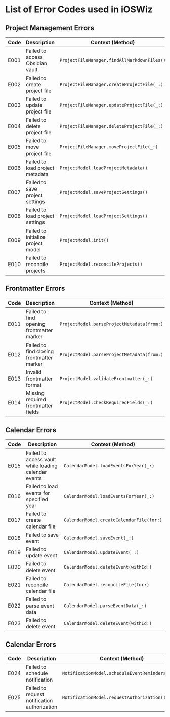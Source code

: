 # List of Error Codes used in iOSWiz

## Project Management Errors

| Code  | Description | Context (Method) |
|-------|-------------|-----------------|
| E001  | Failed to access Obsidian vault | `ProjectFileManager.findAllMarkdownFiles()` |
| E002  | Failed to create project file | `ProjectFileManager.createProjectFile(_:)` |
| E003  | Failed to update project file | `ProjectFileManager.updateProjectFile(_:)` |
| E004  | Failed to delete project file | `ProjectFileManager.deleteProjectFile(_:)` |
| E005  | Failed to move project file | `ProjectFileManager.moveProjectFile(_:)` |
| E006  | Failed to load project metadata | `ProjectModel.loadProjectMetadata()` |
| E007  | Failed to save project settings | `ProjectModel.saveProjectSettings()` |
| E008  | Failed to load project settings | `ProjectModel.loadProjectSettings()` |
| E009  | Failed to initialize project model | `ProjectModel.init()` |
| E010  | Failed to reconcile projects | `ProjectModel.reconcileProjects()` |

## Frontmatter Errors

| Code  | Description | Context (Method) |
|-------|-------------|-----------------|
| E011  | Failed to find opening frontmatter marker | `ProjectModel.parseProjectMetadata(from:)` |
| E012  | Failed to find closing frontmatter marker | `ProjectModel.parseProjectMetadata(from:)` |
| E013  | Invalid frontmatter format | `ProjectModel.validateFrontmatter(_:)` |
| E014  | Missing required frontmatter fields | `ProjectModel.checkRequiredFields(_:)` |

## Calendar Errors

| Code  | Description | Context (Method) |
|-------|-------------|-----------------|
| E015  | Failed to access vault while loading calendar events | `CalendarModel.loadEventsForYear(_:)` |
| E016  | Failed to load events for specified year | `CalendarModel.loadEventsForYear(_:)` |
| E017  | Failed to create calendar file | `CalendarModel.createCalendarFile(for:)` |
| E018  | Failed to save event | `CalendarModel.saveEvent(_:)` |
| E019  | Failed to update event | `CalendarModel.updateEvent(_:)` |
| E020  | Failed to delete event | `CalendarModel.deleteEvent(withId:)` |
| E021  | Failed to reconcile calendar file | `CalendarModel.reconcileFile(for:)` |
| E022  | Failed to parse event data | `CalendarModel.parseEventData(_:)` |
| E023  | Failed to delete event | `CalendarModel.deleteEvent(withId:)` |

## Calendar Errors

| Code  | Description | Context (Method) |
|-------|-------------|-----------------|
| E024  | Failed to schedule notification | `NotificationModel.scheduleEventReminders(for:)` |
| E025  | Failed to request notification authorization | `NotificationModel.requestAuthorization()` |

